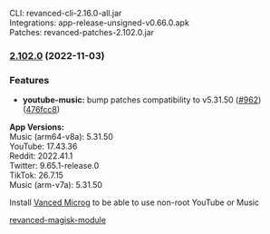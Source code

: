 CLI: revanced-cli-2.16.0-all.jar  
Integrations: app-release-unsigned-v0.66.0.apk  
Patches: revanced-patches-2.102.0.jar  

### [2.102.0](https://github.com/revanced/revanced-patches/compare/v2.101.0...v2.102.0) (2022-11-03)
### Features
* **youtube-music:** bump patches compatibility to v5.31.50 ([#962](https://github.com/revanced/revanced-patches/issues/962)) ([476fcc8](https://github.com/revanced/revanced-patches/commit/476fcc87ca0d33cfbf251e4307755f02ed8f8baa))

  
**App Versions:**  
Music (arm64-v8a): 5.31.50  
YouTube: 17.43.36  
Reddit: 2022.41.1  
Twitter: 9.65.1-release.0  
TikTok: 26.7.15  
Music (arm-v7a): 5.31.50  

Install [Vanced Microg](https://github.com/TeamVanced/VancedMicroG/releases) to be able to use non-root YouTube or Music  

[revanced-magisk-module](https://github.com/j-hc/revanced-magisk-module)  
